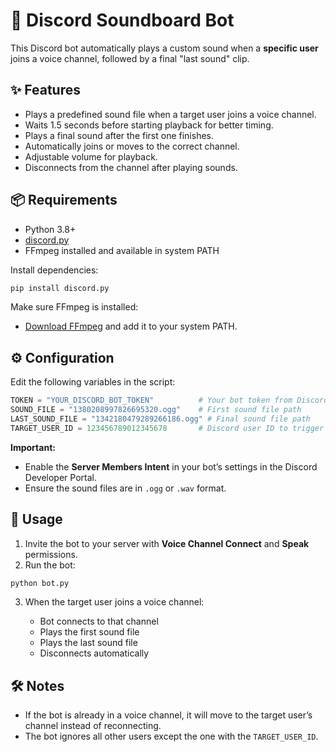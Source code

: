 # 🎵 Discord Soundboard Bot

This Discord bot automatically plays a custom sound when a **specific user** joins a voice channel, followed by a final "last sound" clip.

## ✨ Features

* Plays a predefined sound file when a target user joins a voice channel.
* Waits 1.5 seconds before starting playback for better timing.
* Plays a final sound after the first one finishes.
* Automatically joins or moves to the correct channel.
* Adjustable volume for playback.
* Disconnects from the channel after playing sounds.

## 📦 Requirements

* Python 3.8+
* [discord.py](https://pypi.org/project/discord.py/)
* FFmpeg installed and available in system PATH

Install dependencies:

```bash
pip install discord.py
```

Make sure FFmpeg is installed:

* [Download FFmpeg](https://ffmpeg.org/download.html) and add it to your system PATH.

## ⚙️ Configuration

Edit the following variables in the script:

```python
TOKEN = "YOUR_DISCORD_BOT_TOKEN"          # Your bot token from Discord Developer Portal
SOUND_FILE = "1380208997826695320.ogg"    # First sound file path
LAST_SOUND_FILE = "1342180479289266186.ogg" # Final sound file path
TARGET_USER_ID = 123456789012345678       # Discord user ID to trigger the bot
```

**Important:**

* Enable the **Server Members Intent** in your bot’s settings in the Discord Developer Portal.
* Ensure the sound files are in `.ogg` or `.wav` format.

## 🚀 Usage

1. Invite the bot to your server with **Voice Channel Connect** and **Speak** permissions.
2. Run the bot:

```bash
python bot.py
```

3. When the target user joins a voice channel:

   * Bot connects to that channel
   * Plays the first sound file
   * Plays the last sound file
   * Disconnects automatically

## 🛠 Notes

* If the bot is already in a voice channel, it will move to the target user’s channel instead of reconnecting.
* The bot ignores all other users except the one with the `TARGET_USER_ID`.
